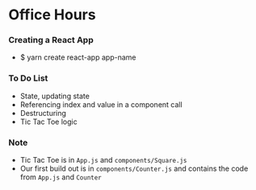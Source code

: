 # Office Hours

### Creating a React App
- $ yarn create react-app app-name

### To Do List
- State, updating state
- Referencing index and value in a component call
- Destructuring
- Tic Tac Toe logic

### Note
- Tic Tac Toe is in `App.js` and `components/Square.js`  
- Our first build out is in `components/Counter.js` and contains the code from `App.js` and `Counter`
